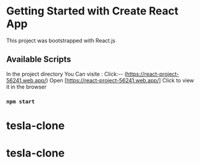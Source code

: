 # Getting Started with Create React App

This project was bootstrapped with React.js

## Available Scripts

In the project directory You Can visite : Click:-- (https://react-project-56241.web.app/)
Open [https://react-project-56241.web.app/] Click  to view it in the browser

### `npm start`
# tesla-clone
# tesla-clone
